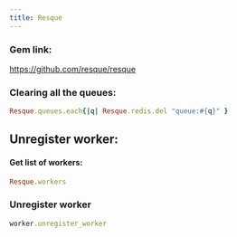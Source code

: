```yaml
---
title: Resque
---
```


### Gem link:
https://github.com/resque/resque

### Clearing all the queues:
```rb
Resque.queues.each{|q| Resque.redis.del "queue:#{q}" }
```

## Unregister worker:


#### Get list of workers:
```rb
Resque.workers
```

### Unregister worker
```rb
worker.unregister_worker
```
